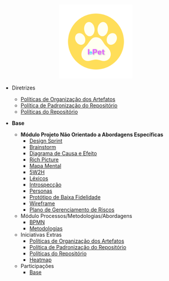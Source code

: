 <!-- docs/_sidebar.md -->
<p align = "center"> <img src="https://raw.githubusercontent.com/UnBArqDsw2022-2/2022.2_G4_IDotPet/master/docs/assets/logo/logo-redonda.png" height="200px" width="200px" /> </p>

- Diretrizes
    - [Políticas de Organização dos Artefatos](./politicas/politicas_artefatos.md)
    - [Política de Padronização do Repositório](./politicas/politicas_padronizacao.md)
    - [Políticas do Repositório](./politicas/politicas_repositorio.md)

- **Base**

  - **Módulo Projeto Não Orientado a Abordagens Específicas**
    - [Design Sprint](base/designSprint.md)
    - [Brainstorm](#)
    - [Diagrama de Causa e Efeito](base/diagrama-causa-efeito.md)
    - [Rich Picture](base/rich_picture.md)
    - [Mapa Mental](base/mapa_mental.md)
    - [5W2H](base/5w2h.md)
    - [Léxicos](base/l%C3%A9xico.md)
    - [Introspecção](base/introspeccao.md)
    - [Personas](base/personas.md)
    - [Protótipo de Baixa Fidelidade](base/prototipoBaixaFidelidade.md)
    - [Wireframe](base/wireframe.md)
    - [Plano de Gerenciamento de Riscos](base/tap.md)
  - Módulo Processos/Metodologias/Abordagens
    - [BPMN](base/bpmn.md)
    - [Metodologias](base/metodologia.md)
  - Iniciativas Extras
    - [Políticas de Organização dos Artefatos](politicas/politicas_artefatos.md)
    - [Política de Padronização do Repositório](politicas/politicas_padronizacao.md)
    - [Políticas do Repositório](politicas/politicas_repositorio.md)
    - [Heatmap](base/heatmap.md)
  - Participações
    - [Base](base/participacoes_base.md)
